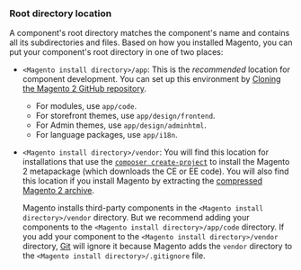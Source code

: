 ### Root directory location

A component's root directory matches the component's name and contains all its subdirectories and files. Based on how you installed Magento, you can put your component's root directory in one of two places:

*  `<Magento install directory>/app`: This is the *recommended* location for component development. You can set up this environment by [Cloning the Magento 2 GitHub repository]({{page.baseurl}}/install-gde/prereq/dev_install.html).

   *  For modules, use `app/code`.
   *  For storefront themes, use `app/design/frontend`.
   *  For Admin themes, use `app/design/adminhtml`.
   *  For language packages, use `app/i18n`.

*  `<Magento install directory>/vendor`: You will find this location for installations that use the [`composer create-project`]({{page.baseurl}}/install-gde/composer.html) to install the Magento 2 metapackage (which downloads the CE or EE code). You will also find this location if you install Magento by extracting the [compressed Magento 2 archive]({{page.baseurl}}/install-gde/prereq/zip_install.html).

   Magento installs third-party components in the `<Magento install directory>/vendor` directory. But we recommend adding your components to the `<Magento install directory>/app/code` directory. If you add your component to the `<Magento install directory>/vendor` directory, [Git](https://git-scm.com/docs) will ignore it because Magento adds the `vendor` directory to the `<Magento install directory>/.gitignore` file.
